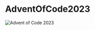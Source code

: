 # AdventOfCode2023
 
![Advent of Code 2023](https://github.com/tcardella/AdventOfCode2023/actions/workflows/dotnet.yml/badge.svg)
